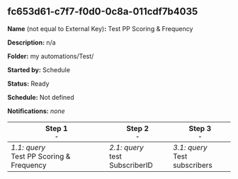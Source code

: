 ## fc653d61-c7f7-f0d0-0c8a-011cdf7b4035

**Name** (not equal to External Key)**:** Test PP Scoring & Frequency

**Description:** n/a

**Folder:** my automations/Test/

**Started by:** Schedule

**Status:** Ready

**Schedule:** Not defined

**Notifications:** _none_


| Step 1<br>_<small>-</small>_ | Step 2<br>_<small>-</small>_ | Step 3<br>_<small>-</small>_ |
| --- | --- | --- |
| _1.1: query_<br>Test PP Scoring & Frequency | _2.1: query_<br>test SubscriberID | _3.1: query_<br>Test subscribers |
